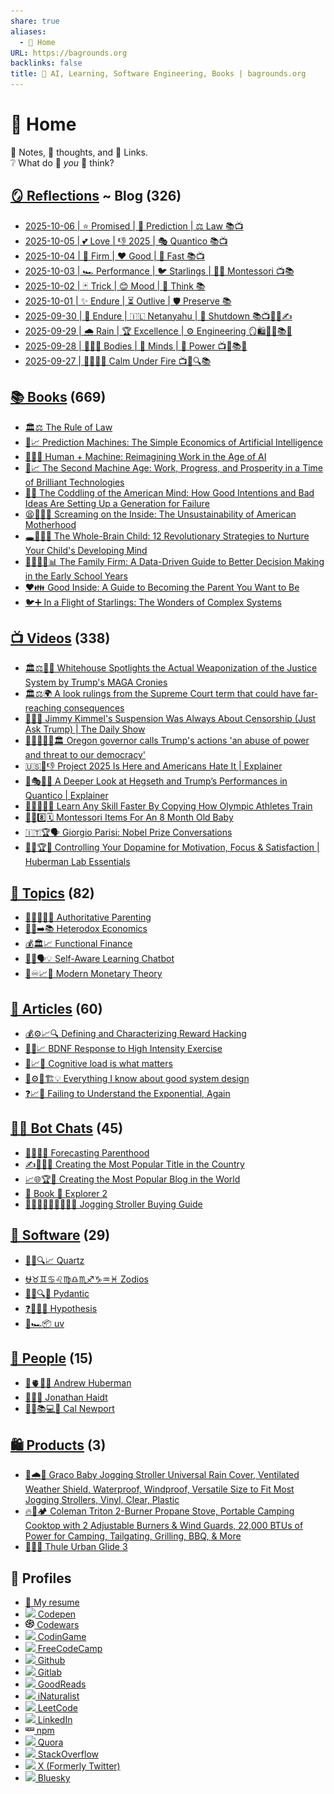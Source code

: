 ```yaml
---
share: true
aliases:
  - 🏡 Home
URL: https://bagrounds.org
backlinks: false
title: 🌌 AI, Learning, Software Engineering, Books | bagrounds.org
---
```

# 🏡 Home  
📑 Notes, 💭 thoughts, and 🔗 Links.  
❔ What do 🫵 _you_ 🤔 think?  
  
## [🪞 Reflections](./reflections/index.md) ~ Blog (326)  
- [2025-10-06 | ⭐ Promised | 🔮 Prediction | ⚖️ Law 📚📺](./reflections/2025-10-06.md)  
- [2025-10-05 | 💕 Love | 👎 2025 | 🎭 Quantico 📚📺](./reflections/2025-10-05.md)  
- [2025-10-04 | 🏢 Firm | ❤️ Good | 💨 Fast 📚📺](./reflections/2025-10-04.md)  
- [2025-10-03 | 🏎️ Performance | 🐦 Starlings | 👶🏼 Montessori 📺📚](./reflections/2025-10-03.md)  
- [2025-10-02 | 🃏 Trick | 😊 Mood | 🤔 Think 📚](./reflections/2025-10-02.md)  
- [2025-10-01 | ✨ Endure | ⏳ Outlive | 🛡️ Preserve 📚](./reflections/2025-10-01.md)  
- [2025-09-30 | 🧠 Endure | 🇮🇱 Netanyahu | 🛑 Shutdown 📚📺📰📄✍️](./reflections/2025-09-30.md)  
- [2025-09-29 | 🌧️ Rain | 🏆 Excellence | ⚙️ Engineering 🪞🛍️🤖💬📚📄](./reflections/2025-09-29.md)  
- [2025-09-28 | 🏃🏼‍♀️ Bodies | 🧠 Minds | 👊 Power 📺📰📚👥](./reflections/2025-09-28.md)  
- [2025-09-27 | 🧘🏼‍♀️🔥 Calm Under Fire 📺📰🔍📚](./reflections/2025-09-27.md)  
  
  
## [📚 Books](./books/index.md) (669)  
- [🏛️⚖️ The Rule of Law](./books/the-rule-of-law.md)  
- [🤖📈 Prediction Machines: The Simple Economics of Artificial Intelligence](./books/prediction-machines-the-simple-economics-of-artificial-intelligence.md)  
- [🧑‍💻🤖 Human + Machine: Reimagining Work in the Age of AI](./books/human-machine-reimagining-work-in-the-age-of-ai.md)  
- [🤖📈 The Second Machine Age: Work, Progress, and Prosperity in a Time of Brilliant Technologies](./books/the-second-machine-age-work-progress-and-prosperity-in-a-time-of-brilliant-technologies.md)  
- [🤕👶 The Coddling of the American Mind: How Good Intentions and Bad Ideas Are Setting Up a Generation for Failure](./books/the-coddling-of-the-american-mind-how-good-intentions-and-bad-ideas-are-setting-up-a-generation-for-failure.md)  
- [😫👩‍👧‍👦 Screaming on the Inside: The Unsustainability of American Motherhood](./books/screaming-on-the-inside-the-unsustainability-of-american-motherhood.md)  
- [🕳️🧠👶🏽 The Whole-Brain Child: 12 Revolutionary Strategies to Nurture Your Child's Developing Mind](./books/the-whole-brain-child.md)  
- [👨‍👩‍👧‍👦📊 The Family Firm: A Data-Driven Guide to Better Decision Making in the Early School Years](./books/the-family-firm-a-data-driven-guide-to-better-decision-making-in-the-early-school-years.md)  
- [❤️👪 Good Inside: A Guide to Becoming the Parent You Want to Be](./books/good-inside-a-guide-to-becoming-the-parent-you-want-to-be.md)  
- [🐦➕ In a Flight of Starlings: The Wonders of Complex Systems](./books/in-a-flight-of-starlings-the-wonders-of-complex-systems.md)  
  
  
## [📺 Videos](./videos/index.md) (338)  
- [🏛️⚖️🎯💥 Whitehouse Spotlights the Actual Weaponization of the Justice System by Trump's MAGA Cronies](./videos/whitehouse-spotlights-the-actual-weaponization-of-the-justice-system-by-trumps-maga-cronies.md)  
- [🏛️⚖️🌍 A look rulings from the Supreme Court term that could have far-reaching consequences](./videos/a-look-rulings-from-the-supreme-court-term-that-could-have-far-reaching-consequences.md)  
- [🙊🤐👑 Jimmy Kimmel's Suspension Was Always About Censorship (Just Ask Trump) | The Daily Show](./videos/jimmy-kimmels-suspension-was-always-about-censorship-just-ask-trump-the-daily-show.md)  
- [👩‍⚖️🛑🇺🇸🏛️ Oregon governor calls Trump's actions 'an abuse of power and threat to our democracy'](./videos/oregon-governor-calls-trumps-actions-an-abuse-of-power-and-threat-to-our-democracy.md)  
- [🇺🇸📅👎 Project 2025 Is Here and Americans Hate It | Explainer](./videos/project-2025-is-here-and-americans-hate-it-explainer.md)  
- [🔎🎭🇺🇸 A Deeper Look at Hegseth and Trump’s Performances in Quantico | Explainer](./videos/a-deeper-look-at-hegseth-and-trumps-performances-in-quantico-explainer.md)  
- [🥇🧑‍🏫🏃💨 Learn Any Skill Faster By Copying How Olympic Athletes Train](./videos/learn-any-skill-faster-by-copying-how-olympic-athletes-train.md)  
- [👶🧸8️⃣🗓️ Montessori Items For An 8 Month Old Baby](./videos/8-montessori-items-for-an-8-month-old-baby-cc.md)  
- [🇮🇹🏆🗣️ Giorgio Parisi: Nobel Prize Conversations](./videos/giorgio-parisi-nobel-prize-conversations.md)  
- [🧠🎯🏆😌 Controlling Your Dopamine for Motivation, Focus & Satisfaction | Huberman Lab Essentials](./videos/controlling-your-dopamine-for-motivation-focus-satisfaction-huberman-lab-essentials.md)  
  
  
## [🌌 Topics](./topics/index.md) (82)  
- [👨‍👩‍👦🧭🤝 Authoritative Parenting](./topics/authoritative-parenting.md)  
- [🤔🚫➡️📚 Heterodox Economics](./topics/heterodox-economics.md)  
- [💰🏛️📈 Functional Finance](./topics/functional-finance.md)  
- [🧠🤖🗣️💡 Self-Aware Learning Chatbot](./topics/self-aware-learning-chatbot.md)  
- [🏦♾️📈💸 Modern Monetary Theory](./topics/modern-monetary-theory.md)  
  
  
## [📄  Articles](./articles/index.md) (60)  
- [💰⚙️📈🔍 Defining and Characterizing Reward Hacking](./articles/defining-and-characterizing-reward-hacking.md)  
- [🧠💪📈 BDNF Response to High Intensity Exercise](./articles/bdnf-response-to-high-intensity-exercise.md)  
- [🧠📈🔑 Cognitive load is what matters](./articles/cognitive-load-is-what-matters.md)  
- [🤔⚙️🧩🏗️💡 Everything I know about good system design](./articles/everything-i-know-about-good-system-design.md)  
- [❓📈🤦 Failing to Understand the Exponential, Again](./articles/failing-to-understand-the-exponential-again.md)  
  
  
## [🤖💬 Bot Chats](./bot-chats/index.md) (45)  
- [🤰⏰👶🔮 Forecasting Parenthood](./bot-chats/forecasting-parenthood.md)  
- [✍️🥇🇺🇸 Creating the Most Popular Title in the Country](./bot-chats/creating-the-most-popular-title-in-the-country.md)  
- [📈🌐🏆📢 Creating the Most Popular Blog in the World](./bot-chats/creating-the-most-popular-blog-in-the-world.md)  
- [📖 Book 🧭 Explorer 2](./bot-chats/book-explorer-2.md)  
- [👶🏼🛒🏃🏼‍♀️🦮💲🦮 Jogging Stroller Buying Guide](./bot-chats/jogging-stroller-buying-guide.md)  
  
  
## [💾 Software](./software/index.md) (29)  
- [💎🔬🔍📈 Quartz](./software/quartz.md)  
- [⛎♉️♊️♋️♌️♍️♎️♏️♐️♑️♒️♓️ Zodios](./software/zodios.md)  
- [🐍📜🔍✅ Pydantic](./software/pydantic.md)  
- [❓🧪✅🤔 Hypothesis](./software/hypothesis.md)  
- [🐍🏎️📦 uv](./software/uv.md)  
  
  
## [👥 People](./people/index.md) (15)  
- [🧠🫀👀🔬 Andrew Huberman](./people/andrew-huberman.md)  
- [🧠🤝🐘 Jonathan Haidt](./people/jonathan-haidt.md)  
- [👨‍🏫📚💻🤔 Cal Newport](./people/cal-newport.md)  
  
  
## [🛍️ Products](./products/index.md) (3)  
- [👶🌧️💨 Graco Baby Jogging Stroller Universal Rain Cover, Ventilated Weather Shield, Waterproof, Windproof, Versatile Size to Fit Most Jogging Strollers, Vinyl, Clear, Plastic](./products/graco-baby-jogging-stroller-universal-rain-cover-ventilated-weather-shield-waterproof-windproof-versatile-size-to-fit-most-jogging-strollers-vinyl-clear-plastic.md)  
- [🔥💨🏕️ Coleman Triton 2-Burner Propane Stove, Portable Camping Cooktop with 2 Adjustable Burners & Wind Guards, 22,000 BTUs of Power for Camping, Tailgating, Grilling, BBQ, & More](./products/coleman-triton-2-burner-propane-stove-portable-camping-cooktop-with-2-adjustable-burners-wind-guards-22000-btus-of-power-for-camping-tailgating-grilling-bbq-more.md)  
- [👶🏃🌆 Thule Urban Glide 3](./products/thule-urban-glide-3.md)  
  
  
## 🔗 Profiles  
- [📄 My resume](./topics/my-resume.md)  
- <a href="https://codepen.io/bagrounds"><img style="height:1em; margin:0;" src="https://simpleicons.org/icons/codepen.svg"/> Codepen</a>  
- <a href="https://www.codewars.com/users/bagrounds"><img style="height:1em; margin:0;" src="https://raw.githubusercontent.com/bagrounds/icons/master/codewars.svg"/> Codewars</a>  
- <a href="https://www.codingame.com/profile/0d172b10ecb72b81c2bb2646e8be9d8a8930706"><img style="height:1em; margin:0;" src="https://simpleicons.org/icons/codingame.svg"/> CodinGame</a>  
- <a href="https://freecodecamp.com/bagrounds"><img style="height:1em; margin:0;" src="https://simpleicons.org/icons/freecodecamp.svg"/> FreeCodeCamp</a>  
- <a href="https://github.com/bagrounds"><img style="height:1em; margin:0;" src="https://simpleicons.org/icons/github.svg"/> Github</a>  
- <a href="https://gitlab.com/bagrounds"><img style="height:1em; margin:0;" src="https://simpleicons.org/icons/gitlab.svg"/> Gitlab</a>  
- <a href="https://goodreads.com/bagrounds"><img style="height:1em; margin:0;" src="https://simpleicons.org/icons/goodreads.svg"/> GoodReads</a>  
- <a href="https://www.inaturalist.org/people/8822063"><img style="height:1em; margin:0;" src="https://www.svgrepo.com/show/517036/inaturalist.svg"/> iNaturalist</a>  
- <a href="https://leetcode.com/u/bagrounds"><img style="height:1em; margin:0;" src="https://simpleicons.org/icons/leetcode.svg"/> LeetCode</a>  
- <a href="https://linkedin.com/in/bagrounds"><img style="height:1em; margin:0;" src="https://www.svgrepo.com/show/157006/linkedin.svg"/> LinkedIn</a>  
- <a href="https://www.npmjs.com/~bagrounds"><img style="height:1em; margin:0;" src="https://raw.githubusercontent.com/bagrounds/icons/master/npm.svg"/> npm</a>  
- <a href="https://www.quora.com/profile/Bryan-Grounds"><img style="height:1em; margin:0;" src="https://simpleicons.org/icons/quora.svg"/> Quora</a>  
- <a href="http://stackoverflow.com/users/2081363/bagrounds"><img style="height:1em; margin:0;" src="https://simpleicons.org/icons/stackoverflow.svg"/> StackOverflow</a>  
- <a href="https://twitter.com/bagrounds"><img style="height:1em; margin:0;" src="https://simpleicons.org/icons/x.svg"/> X (Formerly Twitter)</a>  
- <a href="https://bsky.app/profile/bagrounds.bsky.social"><img style="height:1em; margin:0;" src="https://simpleicons.org/icons/bluesky.svg"/> Bluesky</a>